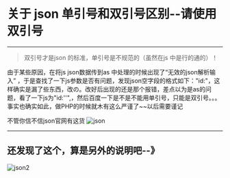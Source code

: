 # __关于 json 单引号和双引号区别--请使用双引号__
---
>双引号才是json 的标准，单引号是不规范的（虽然在js 中是行的通的）！

由于某些原因，在将js json数据传到as 中处理的时候出现了“无效的json解析输入” ，于是查找了一下js参数是否有问题，发现json空字段的格式如下："id:"，这样确实是漏了些东西，改の。改好后出现的还是那个报错，差点以为是as的问题，看了一下js为"id:''",，然后百度一下是不是不能用单引号，只能是双引号。。。事实也确实如此，做PHP的时候就木有这么严谨了~~以后需要谨记 

不管你信不信json官网有这货
![json](http://images.cnitblog.com/blog2015/536430/201505/111452240957918.png)

---
## 还发现了这个，算是另外的说明吧--》
![json2](http://images.cnitblog.com/blog2015/536430/201505/131020235482498.png)
